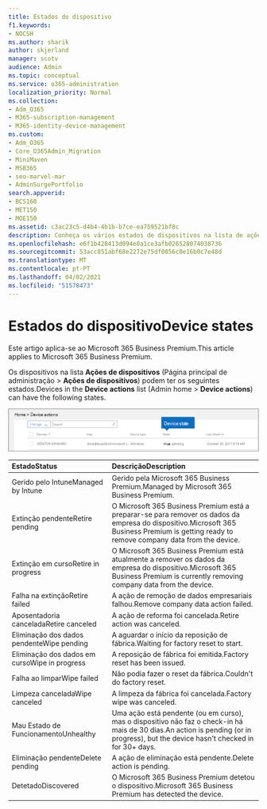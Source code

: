 ```yaml
---
title: Estados do dispositivo
f1.keywords:
- NOCSH
ms.author: sharik
author: skjerland
manager: scotv
audience: Admin
ms.topic: conceptual
ms.service: o365-administration
localization_priority: Normal
ms.collection:
- Adm_O365
- M365-subscription-management
- M365-identity-device-management
ms.custom:
- Adm_O365
- Core_O365Admin_Migration
- MiniMaven
- MSB365
- seo-marvel-mar
- AdminSurgePortfolio
search.appverid:
- BCS160
- MET150
- MOE150
ms.assetid: c3ac23c5-d4b4-4b1b-b7ce-ea759521bf8c
description: Conheça os vários estados de dispositivos na lista de ações do Dispositivo na casa do Administrador na Microsoft 365 para negócios.
ms.openlocfilehash: e6f1b428413d094e0a1ce3afb026528074038736
ms.sourcegitcommit: 53acc851abf68e2272e75df0856c0e16b0c7e48d
ms.translationtype: MT
ms.contentlocale: pt-PT
ms.lasthandoff: 04/02/2021
ms.locfileid: "51578473"
---
```

# <a name="device-states"></a><span data-ttu-id="a7c3b-103">Estados do dispositivo</span><span class="sxs-lookup"><span data-stu-id="a7c3b-103">Device states</span></span>

<span data-ttu-id="a7c3b-104">Este artigo aplica-se ao Microsoft 365 Business Premium.</span><span class="sxs-lookup"><span data-stu-id="a7c3b-104">This article applies to Microsoft 365 Business Premium.</span></span>

<span data-ttu-id="a7c3b-105">Os dispositivos na lista **Ações de dispositivos** (Página principal de administração \> **Ações de dispositivos**) podem ter os seguintes estados.</span><span class="sxs-lookup"><span data-stu-id="a7c3b-105">Devices in the **Device actions** list (Admin home \> **Device actions**) can have the following states.</span></span>
  
![In the Device actions list, you can see the Devices states.](../media/a621c47e-45d9-4e1a-beb9-c03254d40c1d.png)
  
|<span data-ttu-id="a7c3b-107">**Estado**</span><span class="sxs-lookup"><span data-stu-id="a7c3b-107">**Status**</span></span>|<span data-ttu-id="a7c3b-108">**Descrição**</span><span class="sxs-lookup"><span data-stu-id="a7c3b-108">**Description**</span></span>|
|:-----|:-----|
|<span data-ttu-id="a7c3b-109">Gerido pelo Intune</span><span class="sxs-lookup"><span data-stu-id="a7c3b-109">Managed by Intune</span></span>  <br/> |<span data-ttu-id="a7c3b-110">Gerido pela Microsoft 365 Business Premium.</span><span class="sxs-lookup"><span data-stu-id="a7c3b-110">Managed by Microsoft 365 Business Premium.</span></span>  <br/> |
|<span data-ttu-id="a7c3b-111">Extinção pendente</span><span class="sxs-lookup"><span data-stu-id="a7c3b-111">Retire pending</span></span>  <br/> |<span data-ttu-id="a7c3b-112">O Microsoft 365 Business Premium está a preparar-se para remover os dados da empresa do dispositivo.</span><span class="sxs-lookup"><span data-stu-id="a7c3b-112">Microsoft 365 Business Premium is getting ready to remove company data from the device.</span></span>  <br/> |
|<span data-ttu-id="a7c3b-113">Extinção em curso</span><span class="sxs-lookup"><span data-stu-id="a7c3b-113">Retire in progress</span></span>  <br/> |<span data-ttu-id="a7c3b-114">O Microsoft 365 Business Premium está atualmente a remover os dados da empresa do dispositivo.</span><span class="sxs-lookup"><span data-stu-id="a7c3b-114">Microsoft 365 Business Premium is currently removing company data from the device.</span></span>  <br/> |
|<span data-ttu-id="a7c3b-115">Falha na extinção</span><span class="sxs-lookup"><span data-stu-id="a7c3b-115">Retire failed</span></span>  <br/> | <span data-ttu-id="a7c3b-116">A ação de remoção de dados empresariais falhou.</span><span class="sxs-lookup"><span data-stu-id="a7c3b-116">Remove company data action failed.</span></span>  <br/> |
|<span data-ttu-id="a7c3b-117">Aposentadoria cancelada</span><span class="sxs-lookup"><span data-stu-id="a7c3b-117">Retire canceled</span></span>  <br/> |<span data-ttu-id="a7c3b-118">A ação de reforma foi cancelada.</span><span class="sxs-lookup"><span data-stu-id="a7c3b-118">Retire action was canceled.</span></span>  <br/> |
|<span data-ttu-id="a7c3b-119">Eliminação dos dados pendente</span><span class="sxs-lookup"><span data-stu-id="a7c3b-119">Wipe pending</span></span>  <br/> |<span data-ttu-id="a7c3b-120">A aguardar o início da reposição de fábrica.</span><span class="sxs-lookup"><span data-stu-id="a7c3b-120">Waiting for factory reset to start.</span></span>  <br/> |
|<span data-ttu-id="a7c3b-121">Eliminação dos dados em curso</span><span class="sxs-lookup"><span data-stu-id="a7c3b-121">Wipe in progress</span></span>  <br/> |<span data-ttu-id="a7c3b-122">A reposição de fábrica foi emitida.</span><span class="sxs-lookup"><span data-stu-id="a7c3b-122">Factory reset has been issued.</span></span>  <br/> |
|<span data-ttu-id="a7c3b-123">Falha ao limpar</span><span class="sxs-lookup"><span data-stu-id="a7c3b-123">Wipe failed</span></span>  <br/> |<span data-ttu-id="a7c3b-124">Não podia fazer o reset da fábrica.</span><span class="sxs-lookup"><span data-stu-id="a7c3b-124">Couldn't do factory reset.</span></span>  <br/> |
|<span data-ttu-id="a7c3b-125">Limpeza cancelada</span><span class="sxs-lookup"><span data-stu-id="a7c3b-125">Wipe canceled</span></span>  <br/> |<span data-ttu-id="a7c3b-126">A limpeza da fábrica foi cancelada.</span><span class="sxs-lookup"><span data-stu-id="a7c3b-126">Factory wipe was canceled.</span></span>  <br/> |
|<span data-ttu-id="a7c3b-127">Mau Estado de Funcionamento</span><span class="sxs-lookup"><span data-stu-id="a7c3b-127">Unhealthy</span></span>  <br/> |<span data-ttu-id="a7c3b-128">Uma ação está pendente (ou em curso), mas o dispositivo não faz o check-in há mais de 30 dias.</span><span class="sxs-lookup"><span data-stu-id="a7c3b-128">An action is pending (or in progress), but the device hasn't checked in for 30+ days.</span></span>  <br/> |
|<span data-ttu-id="a7c3b-129">Eliminação pendente</span><span class="sxs-lookup"><span data-stu-id="a7c3b-129">Delete pending</span></span>  <br/> |<span data-ttu-id="a7c3b-130">A ação de eliminação está pendente.</span><span class="sxs-lookup"><span data-stu-id="a7c3b-130">Delete action is pending.</span></span>  <br/> |
|<span data-ttu-id="a7c3b-131">Detetado</span><span class="sxs-lookup"><span data-stu-id="a7c3b-131">Discovered</span></span>  <br/> |<span data-ttu-id="a7c3b-132">O Microsoft 365 Business Premium detetou o dispositivo.</span><span class="sxs-lookup"><span data-stu-id="a7c3b-132">Microsoft 365 Business Premium has detected the device.</span></span>  <br/> |
   
